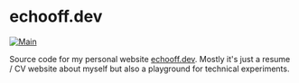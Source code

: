# echooff.dev

[![Main](https://github.com/screendriver/echooff.dev/actions/workflows/main.yml/badge.svg)](https://github.com/screendriver/echooff.dev/actions/workflows/main.yml)

Source code for my personal website [echooff.dev](https://www.echooff.dev). Mostly it's just a resume / CV website about myself but also a playground for technical experiments.
